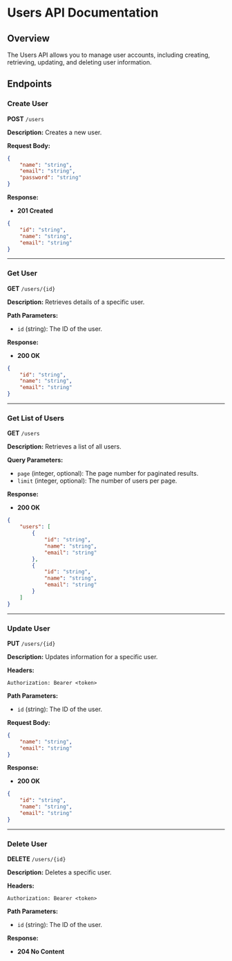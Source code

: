 # Users API Documentation

## Overview

The Users API allows you to manage user accounts, including creating, retrieving, updating, and deleting user information.

## Endpoints

### Create User

**POST** `/users`

**Description:** Creates a new user.

**Request Body:**

```json
{
    "name": "string",
    "email": "string",
    "password": "string"
}
```

**Response:**

-   **201 Created**

```json
{
    "id": "string",
    "name": "string",
    "email": "string"
}
```

---

### Get User

**GET** `/users/{id}`

**Description:** Retrieves details of a specific user.

**Path Parameters:**

-   `id` (string): The ID of the user.

**Response:**

-   **200 OK**

```json
{
    "id": "string",
    "name": "string",
    "email": "string"
}
```

---

### Get List of Users

**GET** `/users`

**Description:** Retrieves a list of all users.

**Query Parameters:**

-   `page` (integer, optional): The page number for paginated results.
-   `limit` (integer, optional): The number of users per page.

**Response:**

-   **200 OK**

```json
{
    "users": [
        {
            "id": "string",
            "name": "string",
            "email": "string"
        },
        {
            "id": "string",
            "name": "string",
            "email": "string"
        }
    ]
}
```

---

### Update User

**PUT** `/users/{id}`

**Description:** Updates information for a specific user.

**Headers:**

```
Authorization: Bearer <token>
```

**Path Parameters:**

-   `id` (string): The ID of the user.

**Request Body:**

```json
{
    "name": "string",
    "email": "string"
}
```

**Response:**

-   **200 OK**

```json
{
    "id": "string",
    "name": "string",
    "email": "string"
}
```

---

### Delete User

**DELETE** `/users/{id}`

**Description:** Deletes a specific user.

**Headers:**

```
Authorization: Bearer <token>
```

**Path Parameters:**

-   `id` (string): The ID of the user.

**Response:**

-   **204 No Content**
